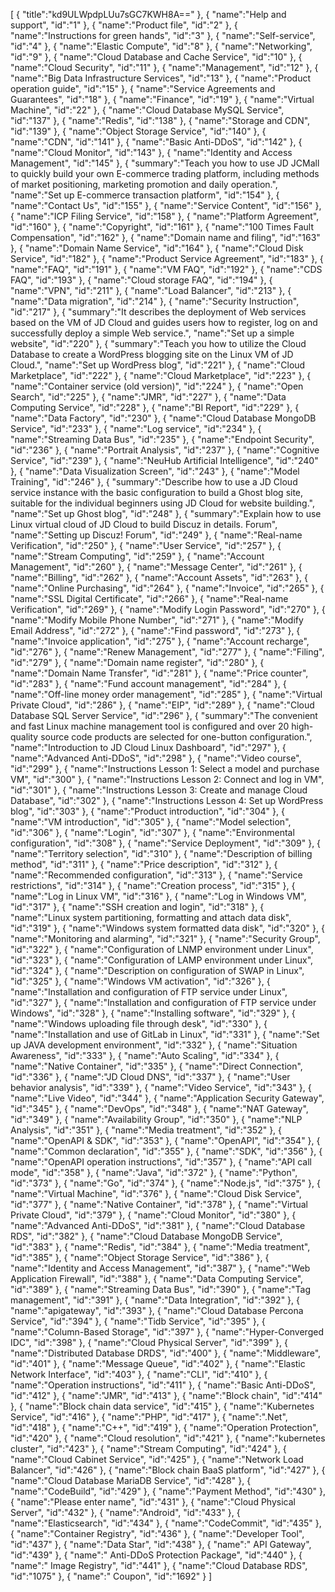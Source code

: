 [
	{
		"title":"kd9ULWpdpLUu7sGC7KWH8A=="
	},
	{
		"name":"Help and support",
		"id":"1"
	},
	{
		"name":"Product file",
		"id":"2"
	},
	{
		"name":"Instructions for green hands",
		"id":"3"
	},
	{
		"name":"Self-service",
		"id":"4"
	},
	{
		"name":"Elastic Compute",
		"id":"8"
	},
	{
		"name":"Networking",
		"id":"9"
	},
	{
		"name":"Cloud Database and Cache Service",
		"id":"10"
	},
	{
		"name":"Cloud Security",
		"id":"11"
	},
	{
		"name":"Management",
		"id":"12"
	},
	{
		"name":"Big Data Infrastructure Services",
		"id":"13"
	},
	{
		"name":"Product operation guide",
		"id":"15"
	},
	{
		"name":"Service Agreements and Guarantees",
		"id":"18"
	},
	{
		"name":"Finance",
		"id":"19"
	},
	{
		"name":"Virtual Machine",
		"id":"22"
	},
	{
		"name":"Cloud Database MySQL Service",
		"id":"137"
	},
	{
		"name":"Redis",
		"id":"138"
	},
	{
		"name":"Storage and CDN",
		"id":"139"
	},
	{
		"name":"Object Storage Service",
		"id":"140"
	},
	{
		"name":"CDN",
		"id":"141"
	},
	{
		"name":"Basic Anti-DDoS",
		"id":"142"
	},
	{
		"name":"Cloud Monitor",
		"id":"143"
	},
	{
		"name":"Identity and Access Management",
		"id":"145"
	},
	{
		"summary":"Teach you how to use JD JCMall to quickly build your own E-commerce trading platform, including methods of market positioning, marketing promotion and daily operation.",
		"name":"Set up E-commerce transaction platform",
		"id":"154"
	},
	{
		"name":"Contact Us",
		"id":"155"
	},
	{
		"name":"Service Content",
		"id":"156"
	},
	{
		"name":"ICP Filing Service",
		"id":"158"
	},
	{
		"name":"Platform Agreement",
		"id":"160"
	},
	{
		"name":"Copyright",
		"id":"161"
	},
	{
		"name":"100 Times Fault Compensation",
		"id":"162"
	},
	{
		"name":"Domain name and filing",
		"id":"163"
	},
	{
		"name":"Domain Name Service",
		"id":"164"
	},
	{
		"name":"Cloud Disk Service",
		"id":"182"
	},
	{
		"name":"Product Service Agreement",
		"id":"183"
	},
	{
		"name":"FAQ",
		"id":"191"
	},
	{
		"name":"VM FAQ",
		"id":"192"
	},
	{
		"name":"CDS FAQ",
		"id":"193"
	},
	{
		"name":"Cloud storage FAQ",
		"id":"194"
	},
	{
		"name":"VPN",
		"id":"211"
	},
	{
		"name":"Load Balancer",
		"id":"213"
	},
	{
		"name":"Data migration",
		"id":"214"
	},
	{
		"name":"Security Instruction",
		"id":"217"
	},
	{
		"summary":"It describes the deployment of Web services based on the VM of JD Cloud and guides users how to register, log on and successfully deploy a simple Web service.",
		"name":"Set up a simple website",
		"id":"220"
	},
	{
		"summary":"Teach you how to utilize the Cloud Database to create a WordPress blogging site on the Linux VM of JD Cloud.",
		"name":"Set up WordPress blog",
		"id":"221"
	},
	{
		"name":"Cloud Marketplace",
		"id":"222"
	},
	{
		"name":"Cloud Marketplace",
		"id":"223"
	},
	{
		"name":"Container service (old version)",
		"id":"224"
	},
	{
		"name":"Open Search",
		"id":"225"
	},
	{
		"name":"JMR",
		"id":"227"
	},
	{
		"name":"Data Computing Service",
		"id":"228"
	},
	{
		"name":"BI Report",
		"id":"229"
	},
	{
		"name":"Data Factory",
		"id":"230"
	},
	{
		"name":"Cloud Database MongoDB Service",
		"id":"233"
	},
	{
		"name":"Log service",
		"id":"234"
	},
	{
		"name":"Streaming Data Bus",
		"id":"235"
	},
	{
		"name":"Endpoint Security",
		"id":"236"
	},
	{
		"name":"Portrait Analysis",
		"id":"237"
	},
	{
		"name":"Cognitive Service",
		"id":"239"
	},
	{
		"name":"NeuHub Artificial Intelligence",
		"id":"240"
	},
	{
		"name":"Data Visualization Screen",
		"id":"243"
	},
	{
		"name":"Model Training",
		"id":"246"
	},
	{
		"summary":"Describe how to use a JD Cloud service instance with the basic configuration to build a Ghost blog site, suitable for the individual beginners using JD Cloud for website building.",
		"name":"Set up Ghost blog",
		"id":"248"
	},
	{
		"summary":"Explain how to use Linux virtual cloud of JD Cloud to build Discuz in details. Forum",
		"name":"Setting up Discuz! Forum",
		"id":"249"
	},
	{
		"name":"Real-name Verification",
		"id":"250"
	},
	{
		"name":"User Service",
		"id":"257"
	},
	{
		"name":"Stream Computing",
		"id":"259"
	},
	{
		"name":"Account Management",
		"id":"260"
	},
	{
		"name":"Message Center",
		"id":"261"
	},
	{
		"name":"Billing",
		"id":"262"
	},
	{
		"name":"Account Assets",
		"id":"263"
	},
	{
		"name":"Online Purchasing",
		"id":"264"
	},
	{
		"name":"Invoice",
		"id":"265"
	},
	{
		"name":"SSL Digital Certificate",
		"id":"266"
	},
	{
		"name":"Real-name Verification",
		"id":"269"
	},
	{
		"name":"Modify Login Password",
		"id":"270"
	},
	{
		"name":"Modify Mobile Phone Number",
		"id":"271"
	},
	{
		"name":"Modify Email Address",
		"id":"272"
	},
	{
		"name":"Find password",
		"id":"273"
	},
	{
		"name":"Invoice application",
		"id":"275"
	},
	{
		"name":"Account recharge",
		"id":"276"
	},
	{
		"name":"Renew Management",
		"id":"277"
	},
	{
		"name":"Filing",
		"id":"279"
	},
	{
		"name":"Domain name register",
		"id":"280"
	},
	{
		"name":"Domain Name Transfer",
		"id":"281"
	},
	{
		"name":"Price counter",
		"id":"283"
	},
	{
		"name":"Fund account management",
		"id":"284"
	},
	{
		"name":"Off-line money order management",
		"id":"285"
	},
	{
		"name":"Virtual Private Cloud",
		"id":"286"
	},
	{
		"name":"EIP",
		"id":"289"
	},
	{
		"name":"Cloud Database SQL Server Service",
		"id":"296"
	},
	{
		"summary":"The convenient and fast Linux machine management tool is configured and over 20 high-quality source code products are selected for one-button configuration.",
		"name":"Introduction to JD Cloud Linux Dashboard",
		"id":"297"
	},
	{
		"name":"Advanced Anti-DDoS",
		"id":"298"
	},
	{
		"name":"Video course",
		"id":"299"
	},
	{
		"name":"Instructions Lesson 1: Select a model and purchase VM",
		"id":"300"
	},
	{
		"name":"Instructions Lesson 2: Connect and log in VM",
		"id":"301"
	},
	{
		"name":"Instructions Lesson 3: Create and manage Cloud Database",
		"id":"302"
	},
	{
		"name":"Instructions Lesson 4: Set up WordPress blog",
		"id":"303"
	},
	{
		"name":"Product introduction",
		"id":"304"
	},
	{
		"name":"VM introduction",
		"id":"305"
	},
	{
		"name":"Model selection",
		"id":"306"
	},
	{
		"name":"Login",
		"id":"307"
	},
	{
		"name":"Environmental configuration",
		"id":"308"
	},
	{
		"name":"Service Deployment",
		"id":"309"
	},
	{
		"name":"Territory selection",
		"id":"310"
	},
	{
		"name":"Description of billing method",
		"id":"311"
	},
	{
		"name":"Price description",
		"id":"312"
	},
	{
		"name":"Recommended configuration",
		"id":"313"
	},
	{
		"name":"Service restrictions",
		"id":"314"
	},
	{
		"name":"Creation process",
		"id":"315"
	},
	{
		"name":"Log in Linux VM",
		"id":"316"
	},
	{
		"name":"Log in Windows VM",
		"id":"317"
	},
	{
		"name":"SSH creation and login",
		"id":"318"
	},
	{
		"name":"Linux system partitioning, formatting and attach data disk",
		"id":"319"
	},
	{
		"name":"Windows system formatted data disk",
		"id":"320"
	},
	{
		"name":"Monitoring and alarming",
		"id":"321"
	},
	{
		"name":"Security Group",
		"id":"322"
	},
	{
		"name":"Configuration of LNMP environment under Linux",
		"id":"323"
	},
	{
		"name":"Configuration of LAMP environment under Linux",
		"id":"324"
	},
	{
		"name":"Description on configuration of SWAP in Linux",
		"id":"325"
	},
	{
		"name":"Windows VM activation",
		"id":"326"
	},
	{
		"name":"Installation and configuration of FTP service under Linux",
		"id":"327"
	},
	{
		"name":"Installation and configuration of FTP service under Windows",
		"id":"328"
	},
	{
		"name":"Installing software",
		"id":"329"
	},
	{
		"name":"Windows uploading file through desk",
		"id":"330"
	},
	{
		"name":"Installation and use of GitLab in Linux",
		"id":"331"
	},
	{
		"name":"Set up JAVA development environment",
		"id":"332"
	},
	{
		"name":"Situation Awareness",
		"id":"333"
	},
	{
		"name":"Auto Scaling",
		"id":"334"
	},
	{
		"name":"Native Container",
		"id":"335"
	},
	{
		"name":"Direct Connection",
		"id":"336"
	},
	{
		"name":"JD Cloud DNS",
		"id":"337"
	},
	{
		"name":"User behavior analysis",
		"id":"339"
	},
	{
		"name":"Video Service",
		"id":"343"
	},
	{
		"name":"Live Video",
		"id":"344"
	},
	{
		"name":"Application Security Gateway",
		"id":"345"
	},
	{
		"name":"DevOps",
		"id":"348"
	},
	{
		"name":"NAT Gateway",
		"id":"349"
	},
	{
		"name":"Availability Group",
		"id":"350"
	},
	{
		"name":"NLP Analysis",
		"id":"351"
	},
	{
		"name":"Media treatment",
		"id":"352"
	},
	{
		"name":"OpenAPI & SDK",
		"id":"353"
	},
	{
		"name":"OpenAPI",
		"id":"354"
	},
	{
		"name":"Common declaration",
		"id":"355"
	},
	{
		"name":"SDK",
		"id":"356"
	},
	{
		"name":"OpenAPI operation instructions",
		"id":"357"
	},
	{
		"name":"API call mode",
		"id":"358"
	},
	{
		"name":"Java",
		"id":"372"
	},
	{
		"name":"Python",
		"id":"373"
	},
	{
		"name":"Go",
		"id":"374"
	},
	{
		"name":"Node.js",
		"id":"375"
	},
	{
		"name":"Virtual Machine",
		"id":"376"
	},
	{
		"name":"Cloud Disk Service",
		"id":"377"
	},
	{
		"name":"Native Container",
		"id":"378"
	},
	{
		"name":"Virtual Private Cloud",
		"id":"379"
	},
	{
		"name":"Cloud Monitor",
		"id":"380"
	},
	{
		"name":"Advanced Anti-DDoS",
		"id":"381"
	},
	{
		"name":"Cloud Database RDS",
		"id":"382"
	},
	{
		"name":"Cloud Database MongoDB Service",
		"id":"383"
	},
	{
		"name":"Redis",
		"id":"384"
	},
	{
		"name":"Media treatment",
		"id":"385"
	},
	{
		"name":"Object Storage Service",
		"id":"386"
	},
	{
		"name":"Identity and Access Management",
		"id":"387"
	},
	{
		"name":"Web Application Firewall",
		"id":"388"
	},
	{
		"name":"Data Computing Service",
		"id":"389"
	},
	{
		"name":"Streaming Data Bus",
		"id":"390"
	},
	{
		"name":"Tag management",
		"id":"391"
	},
	{
		"name":"Data Integration",
		"id":"392"
	},
	{
		"name":"apigateway",
		"id":"393"
	},
	{
		"name":"Cloud Database Percona Service",
		"id":"394"
	},
	{
		"name":"Tidb Service",
		"id":"395"
	},
	{
		"name":"Column-Based Storage",
		"id":"397"
	},
	{
		"name":"Hyper-Converged IDC",
		"id":"398"
	},
	{
		"name":"Cloud Physical Server",
		"id":"399"
	},
	{
		"name":"Distributed Database DRDS",
		"id":"400"
	},
	{
		"name":"Middleware",
		"id":"401"
	},
	{
		"name":"Message Queue",
		"id":"402"
	},
	{
		"name":"Elastic Network Interface",
		"id":"403"
	},
	{
		"name":"CLI",
		"id":"410"
	},
	{
		"name":"Operation instructions",
		"id":"411"
	},
	{
		"name":"Basic Anti-DDoS",
		"id":"412"
	},
	{
		"name":"JMR",
		"id":"413"
	},
	{
		"name":"Block chain",
		"id":"414"
	},
	{
		"name":"Block chain data service",
		"id":"415"
	},
	{
		"name":"Kubernetes Service",
		"id":"416"
	},
	{
		"name":"PHP",
		"id":"417"
	},
	{
		"name":".Net",
		"id":"418"
	},
	{
		"name":"C++",
		"id":"419"
	},
	{
		"name":"Operation Protection",
		"id":"420"
	},
	{
		"name":"Cloud resolution",
		"id":"421"
	},
	{
		"name":"kubernetes cluster",
		"id":"423"
	},
	{
		"name":"Stream Computing",
		"id":"424"
	},
	{
		"name":"Cloud Cabinet Service",
		"id":"425"
	},
	{
		"name":"Network Load Balancer",
		"id":"426"
	},
	{
		"name":"Block chain BaaS platform",
		"id":"427"
	},
	{
		"name":"Cloud Database MariaDB Service",
		"id":"428"
	},
	{
		"name":"CodeBuild",
		"id":"429"
	},
	{
		"name":"Payment Method",
		"id":"430"
	},
	{
		"name":"Please enter name",
		"id":"431"
	},
	{
		"name":"Cloud Physical Server",
		"id":"432"
	},
	{
		"name":"Android",
		"id":"433"
	},
	{
		"name":"Elasticsearch",
		"id":"434"
	},
	{
		"name":"CodeCommit",
		"id":"435"
	},
	{
		"name":"Container Registry",
		"id":"436"
	},
	{
		"name":"Developer Tool",
		"id":"437"
	},
	{
		"name":"Data Star",
		"id":"438"
	},
	{
		"name":" API Gateway",
		"id":"439"
	},
	{
		"name":" Anti-DDoS Protection Package",
		"id":"440"
	},
	{
		"name":" Image Registry",
		"id":"441"
	},
	{
		"name":"Cloud Database RDS",
		"id":"1075"
	},
	{
		"name":" Coupon",
		"id":"1692"
	}
]